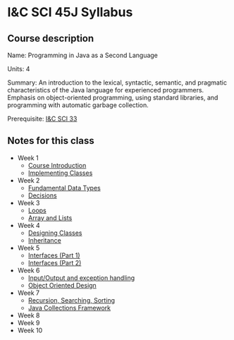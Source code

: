 # I&C SCI 45J Syllabus

## Course description

Name: Programming in Java as a Second Language

Units: 4

Summary: An introduction to the lexical, syntactic, semantic, and pragmatic characteristics of the Java language for experienced programmers. Emphasis on object-oriented programming, using standard libraries, and programming with automatic garbage collection.

Prerequisite: [I&C SCI 33](../../spring-2020/ics-33/syllabus.md)

## Notes for this class

- Week 1
    - [Course Introduction](./week1/course-intro.md)
    - [Implementing Classes](./week1/implementing-classes.md)
- Week 2
    - [Fundamental Data Types](./week2/fundamental-data-types.md)
    - [Decisions](./week2/decisions.md)
- Week 3
    - [Loops](./week3/loops.md)
    - [Array and Lists](./week3/arrays-and-lists.md)
- Week 4
    - [Designing Classes](./week4/designing-classes.md)
    - [Inheritance](./week4/inheritance.md)
- Week 5
    - [Interfaces (Part 1)](./week5/interfaces-part-1.md)
    - [Interfaces (Part 2)](./week5/interfaces-part-2.md)
- Week 6
    - [Input/Output and exception handling](./week6/input-output-and-exception-handling.md)
    - [Object Oriented Design](./week6/object-oriented-design.md)
- Week 7
    - [Recursion, Searching, Sorting](./week7/recursion-searching-sorting.md)
    - [Java Collections Framework](./week7/java-collections-framework.md)
- Week 8
- Week 9
- Week 10
